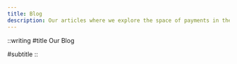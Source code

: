 ```yaml
---
title: Blog
description: Our articles where we explore the space of payments in the era of Internet of Agents
---
```


::writing
#title
Our Blog

#subtitle
::
